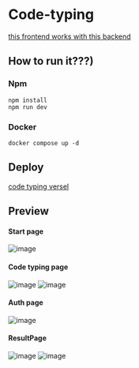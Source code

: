 # Code-typing

[this frontend works with this backend](https://github.com/ttodoshi/code-typing-backend.git)

## How to run it???)

### Npm

```shell
npm install
npm run dev
```

### Docker

```shell
docker compose up -d
```

## Deploy

[code typing versel](https://code-typing-frontend.vercel.app/)

## Preview

#### Start page

![image](https://github.com/denischagin/code-typing/assets/98116130/0886eaba-894f-4d01-8d41-f24c9909d5b3)

#### Code typing page

![image](https://github.com/denischagin/code-typing/assets/98116130/9799b101-a2c1-4337-91ff-b3d340c90afd)
![image](https://github.com/denischagin/code-typing/assets/98116130/8337cc23-ca62-4f9f-be5e-1d6005246615)

#### Auth page

![image](https://github.com/denischagin/code-typing/assets/98116130/dc7ba379-cb24-4882-8eb1-e3c407d57f30)

#### ResultPage

![image](https://github.com/denischagin/code-typing/assets/98116130/a40767d0-7564-4300-b415-c0676496acf6)
![image](https://github.com/denischagin/code-typing/assets/98116130/ff24c528-b21d-4294-8fd7-39416b93855a)



